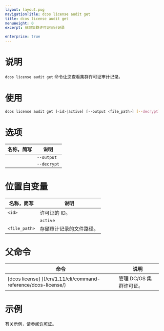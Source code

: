 ```yaml
---
layout: layout.pug
navigationTitle: dcos license audit get
title: dcos license audit get
menuWeight: 0
excerpt: 获取集群许可证审计记录

enterprise: true
---
```


# 说明
`dcos license audit get` 命令让您查看集群许可证审计记录。

# 使用

```bash
dcos license audit get [<id>|active] [--output <file_path>] [--decrypt]
```

# 选项

| 名称，简写 | 说明 |
|---------|-------------|
| | `--output` | 将审计记录存储在文件中。 |
| | `--decrypt` | 将许可证审计记录校验和解密。 |


# 位置自变量

| 名称，简写 | 说明 |
|---------|-------------|
| `<id> ` | 许可证的 ID。 |
| | `active` | 有效许可证。 |
| `<file_path>` | 存储审计记录的文件路径。 |


# 父命令

| 命令 | 说明 |
|---------|-------------|
| [dcos license] ](/cn/1.11/cli/command-reference/dcos-license/) | 管理 DC/OS 集群许可证。 |

# 示例
有关示例，请参阅[许可证](/cn/1.11/administering-clusters/licenses/)。
